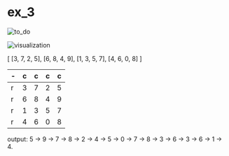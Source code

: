 # ex_3

![to_do](./ex_3.png)

![visualization](./ex_3_description.png)

[
  [3, 7, 2, 5],
  [6, 8, 4, 9],
  [1, 3, 5, 7],
  [4, 6, 0, 8]
]

| - | c | c | c | c |
|---|---|---|---|---|  
| r | 3 | 7 | 2 | 5 |
| r | 6 | 8 | 4 | 9 |
| r | 1 | 3 | 5 | 7 |
| r | 4 | 6 | 0 | 8 |


output: 
5 -> 9 -> 7 -> 8 ->
2 -> 4 -> 5 -> 0 ->
7 -> 8 -> 3 -> 6 ->
3 -> 6 -> 1 -> 4.